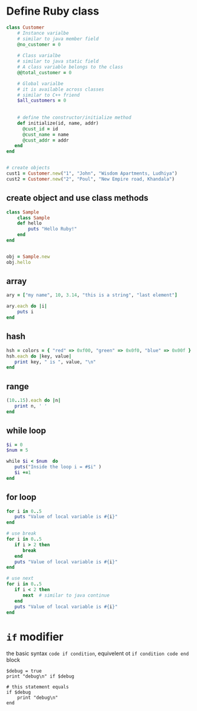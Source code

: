 # Define Ruby class
```ruby
class Customer
    # Instance varialbe
    # similar to java member field
    @no_customer = 0    
    
    # Class varialbe
    # similar to java static field
    # A class variable belongs to the class
    @@total_customer = 0 

    # Global varialbe
    # it is available across classes
    # similar to C++ friend
    $all_customers = 0
    
    
    # define the constructor/initialize method
    def initialize(id, name, addr)
      @cust_id = id
      @cust_name = name
      @cust_addr = addr
   end
end


# create objects
cust1 = Customer.new("1", "John", "Wisdom Apartments, Ludhiya")
cust2 = Customer.new("2", "Poul", "New Empire road, Khandala")
```

## create object and use class methods
```ruby
class Sample
    class Sample
    def hello
        puts "Hello Ruby!"
    end
end


obj = Sample.new
obj.hello
```

## array
```ruby
ary = ["my name", 10, 3.14, "this is a string", "last element"]

ary.each do |i|
    puts i
end
```

## hash
```ruby
hsh = colors = { "red" => 0xf00, "green" => 0x0f0, "blue" => 0x00f }
hsh.each do |key, value|
   print key, " is ", value, "\n"
end
```

## range
```ruby
(10..15).each do |n| 
   print n, ' ' 
end
```

## while loop
```ruby
$i = 0
$num = 5

while $i < $num  do
   puts("Inside the loop i = #$i" )
   $i +=1
end
```

## for loop
``` ruby
for i in 0..5
   puts "Value of local variable is #{i}"
end

# use break
for i in 0..5
   if i > 2 then
      break
   end
   puts "Value of local variable is #{i}"
end

# use next
for i in 0..5
   if i < 2 then
      next  # similar to java continue
   end
   puts "Value of local variable is #{i}"
end
```
# `if` modifier
the basic syntax `code if condition`, equivelent ot `if condition code end` block
```
$debug = true
print "debug\n" if $debug

# this statement equals 
if $debug
    print "debug\n"
end
```

